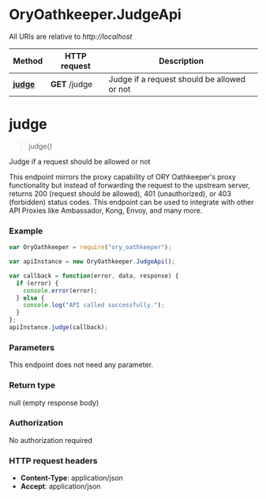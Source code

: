 # OryOathkeeper.JudgeApi

All URIs are relative to _http://localhost_

| Method                         | HTTP request   | Description                                 |
| ------------------------------ | -------------- | ------------------------------------------- |
| [**judge**](JudgeApi.md#judge) | **GET** /judge | Judge if a request should be allowed or not |

<a name="judge"></a>

# **judge**

> judge()

Judge if a request should be allowed or not

This endpoint mirrors the proxy capability of ORY Oathkeeper&#39;s proxy
functionality but instead of forwarding the request to the upstream server,
returns 200 (request should be allowed), 401 (unauthorized), or 403 (forbidden)
status codes. This endpoint can be used to integrate with other API Proxies like
Ambassador, Kong, Envoy, and many more.

### Example

```javascript
var OryOathkeeper = require("ory_oathkeeper");

var apiInstance = new OryOathkeeper.JudgeApi();

var callback = function(error, data, response) {
  if (error) {
    console.error(error);
  } else {
    console.log("API called successfully.");
  }
};
apiInstance.judge(callback);
```

### Parameters

This endpoint does not need any parameter.

### Return type

null (empty response body)

### Authorization

No authorization required

### HTTP request headers

- **Content-Type**: application/json
- **Accept**: application/json

